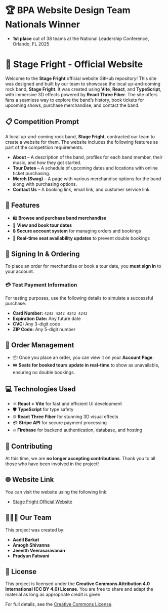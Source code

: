 # 🏆 **BPA Website Design Team Nationals Winner**
- **1st place** out of 38 teams at the National Leadership Conference, Orlando, FL 2025

# 🎸 Stage Fright - Official Website

Welcome to the **Stage Fright** official website GitHub repository! This site was designed and built by our team to showcase the local up-and-coming rock band, **Stage Fright**. It was created using **Vite**, **React**, and **TypeScript**, with immersive 3D effects powered by **React Three Fiber**. The site offers fans a seamless way to explore the band’s history, book tickets for upcoming shows, purchase merchandise, and contact the band.

## 📋 Competition Prompt
A local up-and-coming rock band, **Stage Fright**, contracted our team to create a website for them. The website includes the following features as part of the competition requirements:

- **About** – A description of the band, profiles for each band member, their music, and how they got started.
- **Tour Dates** – A schedule of upcoming dates and locations with online ticket purchasing.
- **Merch (Swag)** – A page with various merchandise options for the band along with purchasing options.
- **Contact Us** – A booking link, email link, and customer service link.

## 🌟 Features
- 🛍️ **Browse and purchase band merchandise**
- 📅 **View and book tour dates**
- 🔒 **Secure account system** for managing orders and bookings
- 📍 **Real-time seat availability updates** to prevent double bookings

## 🔑 Signing In & Ordering
To place an order for merchandise or book a tour date, you **must sign in** to your account.

### 💳 Test Payment Information
For testing purposes, use the following details to simulate a successful purchase:
- **Card Number:** `4242 4242 4242 4242`
- **Expiration Date:** Any future date
- **CVC:** Any 3-digit code
- **ZIP Code:** Any 5-digit number

## 📜 Order Management
- 📦 Once you place an order, you can view it on your **Account Page**.
- 🎟️ **Seats for booked tours update in real-time** to show as unavailable, ensuring no double bookings.

## 💻 Technologies Used
- ⚛️ **React + Vite** for fast and efficient UI development
- 🛡️ **TypeScript** for type safety
- 🌐 **React Three Fiber** for stunning 3D visual effects
- 💳 **Stripe API** for secure payment processing
- 🔥 **Firebase** for backend authentication, database, and hosting

## 🤝 Contributing
At this time, we are **no longer accepting contributions**. Thank you to all those who have been involved in the project!

## 🌐 Website Link
You can visit the website using the following link:

- [Stage Fright Official Website](https://aadilbar.github.io/BPA-435-Project/#/)  

## 🧑‍🤝‍🧑 Our Team
This project was created by:
- **Aadil Barkat**
- **Amogh Shivanna**
- **Jeevith Veerasaravanan**
- **Pradyun Fatwani**

## 📜 License
This project is licensed under the **Creative Commons Attribution 4.0 International (CC BY 4.0) License**. You are free to share and adapt the material as long as appropriate credit is given.

For full details, see the [Creative Commons License](https://creativecommons.org/licenses/by/4.0/).
